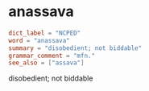 # anassava

``` toml
dict_label = "NCPED"
word = "anassava"
summary = "disobedient; not biddable"
grammar_comment = "mfn."
see_also = ["assava"]
```

disobedient; not biddable

